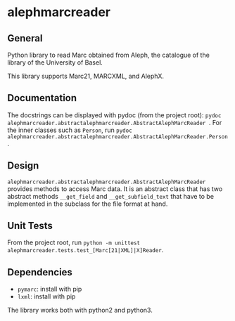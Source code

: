 # alephmarcreader
## General 
Python library to read Marc obtained from Aleph, the catalogue of the library of the University of Basel.

This library supports Marc21, MARCXML, and AlephX.

## Documentation
The docstrings can be displayed with pydoc (from the project root): `pydoc alephmarcreader.abstractalephmarcreader.AbstractAlephMarcReader
`. For the inner classes such as `Person`, run `pydoc alephmarcreader.abstractalephmarcreader.AbstractAlephMarcReader.Person`.

## Design
`alephmarcreader.abstractalephmarcreader.AbstractAlephMarcReader` provides methods to access Marc data.
It is an abstract class that has two abstract methods `__get_field` and `__get_subfield_text` that have to be implemented in the subclass for the file format at hand.

## Unit Tests

From the project root, run `python -m unittest alephmarcreader.tests.test_[Marc[21|XML]|X]Reader`.

## Dependencies

- `pymarc`: install with pip
- `lxml`: install with pip

The library works both with python2 and python3.
